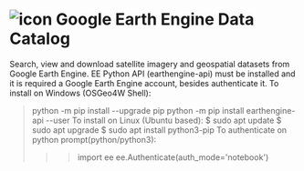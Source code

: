 # ![icon](icon.svg) Google Earth Engine Data Catalog

Search, view and download satellite imagery and geospatial datasets from Google Earth Engine. EE Python API (earthengine-api) must be installed and it is required a Google Earth Engine account, besides authenticate it.
To install on Windows (OSGeo4W Shell):
> python -m pip install --upgrade pip
> python -m pip install earthengine-api --user
To install on Linux (Ubuntu based):
$ sudo apt update
$ sudo apt upgrade
$ sudo apt install python3-pip
To authenticate on python prompt(python/python3):
>>> import ee
>>> ee.Authenticate(auth_mode='notebook')
